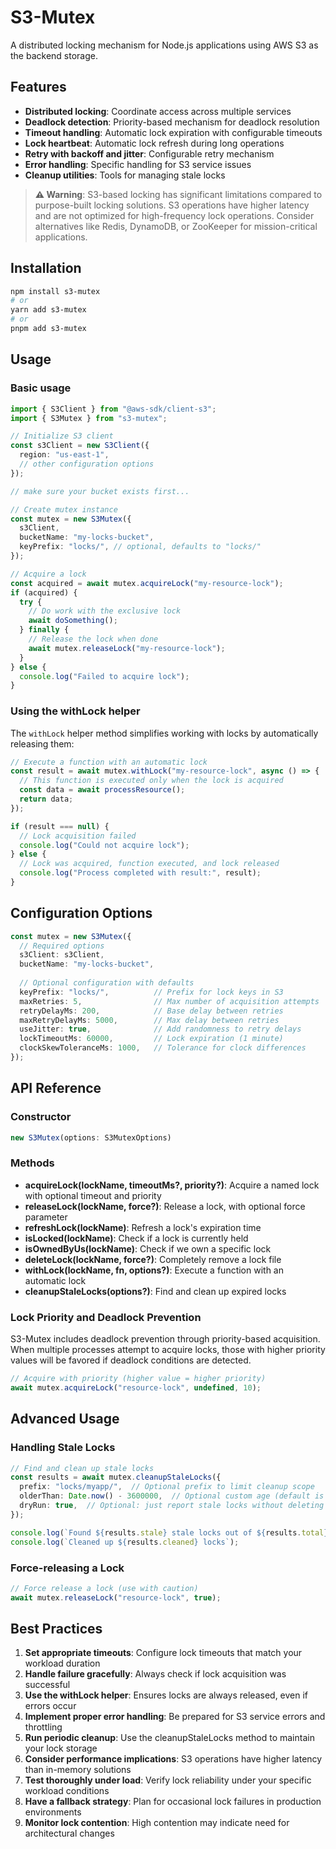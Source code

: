# S3-Mutex

A distributed locking mechanism for Node.js applications using AWS S3 as the backend storage.

## Features

- **Distributed locking**: Coordinate access across multiple services
- **Deadlock detection**: Priority-based mechanism for deadlock resolution
- **Timeout handling**: Automatic lock expiration with configurable timeouts
- **Lock heartbeat**: Automatic lock refresh during long operations
- **Retry with backoff and jitter**: Configurable retry mechanism
- **Error handling**: Specific handling for S3 service issues
- **Cleanup utilities**: Tools for managing stale locks

> **⚠️ Warning**: S3-based locking has significant limitations compared to purpose-built locking solutions. S3 operations have higher latency and are not optimized for high-frequency lock operations. Consider alternatives like Redis, DynamoDB, or ZooKeeper for mission-critical applications.

## Installation

```bash
npm install s3-mutex
# or
yarn add s3-mutex
# or
pnpm add s3-mutex
```

## Usage

### Basic usage

```typescript
import { S3Client } from "@aws-sdk/client-s3";
import { S3Mutex } from "s3-mutex";

// Initialize S3 client
const s3Client = new S3Client({
  region: "us-east-1",
  // other configuration options
});

// make sure your bucket exists first...

// Create mutex instance
const mutex = new S3Mutex({
  s3Client,
  bucketName: "my-locks-bucket",
  keyPrefix: "locks/", // optional, defaults to "locks/"
});

// Acquire a lock
const acquired = await mutex.acquireLock("my-resource-lock");
if (acquired) {
  try {
    // Do work with the exclusive lock
    await doSomething();
  } finally {
    // Release the lock when done
    await mutex.releaseLock("my-resource-lock");
  }
} else {
  console.log("Failed to acquire lock");
}
```

### Using the withLock helper

The `withLock` helper method simplifies working with locks by automatically releasing them:

```typescript
// Execute a function with an automatic lock
const result = await mutex.withLock("my-resource-lock", async () => {
  // This function is executed only when the lock is acquired
  const data = await processResource();
  return data;
});

if (result === null) {
  // Lock acquisition failed
  console.log("Could not acquire lock");
} else {
  // Lock was acquired, function executed, and lock released
  console.log("Process completed with result:", result);
}
```

## Configuration Options

```typescript
const mutex = new S3Mutex({
  // Required options
  s3Client: s3Client,
  bucketName: "my-locks-bucket",
  
  // Optional configuration with defaults
  keyPrefix: "locks/",          // Prefix for lock keys in S3
  maxRetries: 5,                // Max number of acquisition attempts
  retryDelayMs: 200,            // Base delay between retries
  maxRetryDelayMs: 5000,        // Max delay between retries
  useJitter: true,              // Add randomness to retry delays
  lockTimeoutMs: 60000,         // Lock expiration (1 minute)
  clockSkewToleranceMs: 1000,   // Tolerance for clock differences
});
```

## API Reference

### Constructor

```typescript
new S3Mutex(options: S3MutexOptions)
```

### Methods

- **acquireLock(lockName, timeoutMs?, priority?)**: Acquire a named lock with optional timeout and priority
- **releaseLock(lockName, force?)**: Release a lock, with optional force parameter
- **refreshLock(lockName)**: Refresh a lock's expiration time
- **isLocked(lockName)**: Check if a lock is currently held
- **isOwnedByUs(lockName)**: Check if we own a specific lock
- **deleteLock(lockName, force?)**: Completely remove a lock file
- **withLock(lockName, fn, options?)**: Execute a function with an automatic lock
- **cleanupStaleLocks(options?)**: Find and clean up expired locks

### Lock Priority and Deadlock Prevention

S3-Mutex includes deadlock prevention through priority-based acquisition. When multiple processes attempt to acquire locks, those with higher priority values will be favored if deadlock conditions are detected.

```typescript
// Acquire with priority (higher value = higher priority)
await mutex.acquireLock("resource-lock", undefined, 10);
```

## Advanced Usage

### Handling Stale Locks

```typescript
// Find and clean up stale locks
const results = await mutex.cleanupStaleLocks({
  prefix: "locks/myapp/",  // Optional prefix to limit cleanup scope
  olderThan: Date.now() - 3600000,  // Optional custom age (default is lockTimeoutMs)
  dryRun: true,  // Optional: just report stale locks without deleting
});

console.log(`Found ${results.stale} stale locks out of ${results.total} total locks`);
console.log(`Cleaned up ${results.cleaned} locks`);
```

### Force-releasing a Lock

```typescript
// Force release a lock (use with caution)
await mutex.releaseLock("resource-lock", true);
```

## Best Practices

1. **Set appropriate timeouts**: Configure lock timeouts that match your workload duration
2. **Handle failure gracefully**: Always check if lock acquisition was successful
3. **Use the withLock helper**: Ensures locks are always released, even if errors occur
4. **Implement proper error handling**: Be prepared for S3 service errors and throttling
5. **Run periodic cleanup**: Use the cleanupStaleLocks method to maintain your lock storage
6. **Consider performance implications**: S3 operations have higher latency than in-memory solutions
7. **Test thoroughly under load**: Verify lock reliability under your specific workload conditions
8. **Have a fallback strategy**: Plan for occasional lock failures in production environments
9. **Monitor lock contention**: High contention may indicate need for architectural changes

